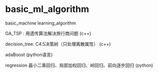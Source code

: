 ﻿basic_ml_algorithm
==================

basic_machine learning_algorithm

GA_TSP : 用遗传算法解决旅行商问题	(c++)

decision_tree: C4.5决策树（只处理离散属性） (c++)

adaBoost (python语言)

regression 最小二乘回归、局部加权回归、岭回归、前向逐步回归 (python)
